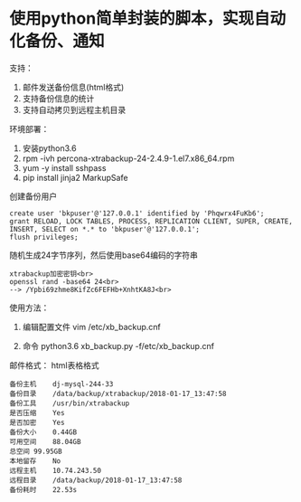 # 使用python简单封装的脚本，实现自动化备份、通知

支持：
1. 邮件发送备份信息(html格式)
2. 支持备份信息的统计
3. 支持自动拷贝到远程主机目录

环境部署：
1. 安装python3.6
2. rpm -ivh percona-xtrabackup-24-2.4.9-1.el7.x86_64.rpm
3. yum -y install sshpass
3. pip install jinja2 MarkupSafe

创建备份用户
```
create user 'bkpuser'@'127.0.0.1' identified by 'Phqwrx4FuKb6';
grant RELOAD, LOCK TABLES, PROCESS, REPLICATION CLIENT, SUPER, CREATE, INSERT, SELECT on *.* to 'bkpuser'@'127.0.0.1';
flush privileges;
```

随机生成24字节序列，然后使用base64编码的字符串
```
xtrabackup加密密钥<br>
openssl rand -base64 24<br>
--> /Ypbi69zhme8KifZc6FEFHb+XnhtKA8J<br>
```

使用方法：
1. 编辑配置文件
vim /etc/xb_backup.cnf 

2. 命令
python3.6 xb_backup.py -f/etc/xb_backup.cnf

邮件格式：
html表格格式
```
备份主机	dj-mysql-244-33
备份目录	/data/backup/xtrabackup/2018-01-17_13:47:58
备份工具	/usr/bin/xtrabackup
是否压缩	Yes
是否加密	Yes
备份大小	0.44GB
可用空间	88.04GB
总空间	99.95GB
本地留存	No
远程主机	10.74.243.50
远程目录	/data/backup/2018-01-17_13:47:58
备份耗时	22.53s
```
